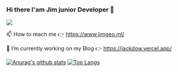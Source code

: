 ### Hi there I'am Jim junior Developer 👋

![](https://vistr.dev/badge?repo=Jimgeo98.Jimgeo98)

📫 How to reach me 👉 https://www.jimgeo.ml/

🔭 I’m currently working on my Blog 👉 https://jackdow.vercel.app/

[![Anurag's github stats](https://github-readme-stats.vercel.app/api?username=Jimgeo98&count_private=true&show_icons&theme=bear)](https://github.com/anuraghazra/github-readme-stats)
[![Top Langs](https://github-readme-stats.vercel.app/api/top-langs/?username=Jimgeo98&langs_count=10&theme=react&layout=compact)](https://github.com/anuraghazra/github-readme-stats)

<!--
**Jimgeo98/Jimgeo98** is a ✨ _special_ ✨ repository because its `README.md` (this file) appears on your GitHub profile.

Here are some ideas to get you started:

- 🔭 I’m currently working on ...
- 🌱 I’m currently learning ...
- 👯 I’m looking to collaborate on ...
- 🤔 I’m looking for help with ...
- 💬 Ask me about ...
- 📫 How to reach me: ...
- 😄 Pronouns: ...
- ⚡ Fun fact: ...
-->
